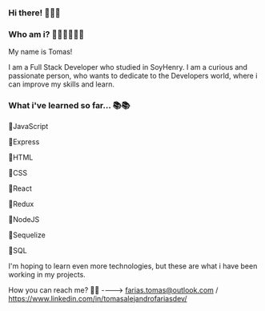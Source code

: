 ### Hi there! 👋👋👋 

### Who am i? 💁🏻‍♂️💁🏻‍♂️

My name is Tomas!

I am a Full Stack Developer who studied in SoyHenry. I am a curious and passionate person, who wants to dedicate to the Developers world, where i can improve my skills and learn.

### What i've learned so far... 📚📚

🔸JavaScript

🔸Express

🔸HTML

🔸CSS

🔸React

🔸Redux

🔸NodeJS

🔸Sequelize

🔸SQL


I'm hoping to learn even more technologies, but these are what i have been working in my projects.

How you can reach me? 📩📩 ----> farias.tomas@outlook.com / https://www.linkedin.com/in/tomasalejandrofariasdev/




